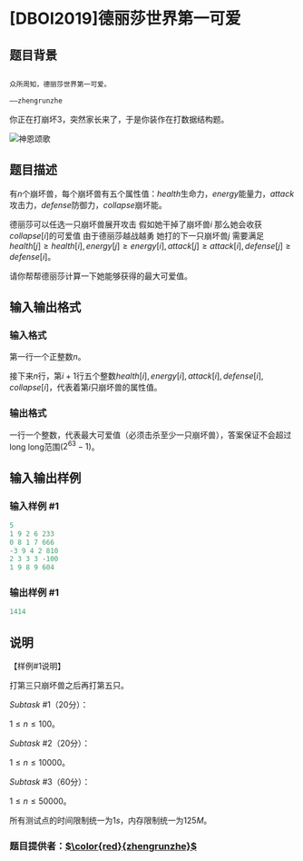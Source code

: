 # [DBOI2019]德丽莎世界第一可爱

## 题目背景

```cpp

众所周知，德丽莎世界第一可爱。

——zhengrunzhe

```

你正在打崩坏$3$，突然家长来了，于是你装作在打数据结构题。

![神恩颂歌](https://cdn.luogu.com.cn/upload/pic/70922.png)

## 题目描述

有$n$个崩坏兽，每个崩坏兽有五个属性值：$health$生命力，$energy$能量力，$attack$攻击力，$defense$防御力，$collapse$崩坏能。

德丽莎可以任选一只崩坏兽展开攻击 假如她干掉了崩坏兽$i$ 那么她会收获$collapse[i]$的可爱值 由于德丽莎越战越勇 她打的下一只崩坏兽$j$ 需要满足$health[j]\geq health[i] , energy[j]\geq energy[i] , attack[j]\geq attack[i] , defense[j]\geq defense[i]$。

请你帮帮德丽莎计算一下她能够获得的最大可爱值。

## 输入输出格式

### 输入格式

第一行一个正整数$n$。

接下来$n$行，第$i+1$行五个整数$health[i],energy[i],attack[i],defense[i],collapse[i]$，代表着第$i$只崩坏兽的属性值。

### 输出格式

一行一个整数，代表最大可爱值（必须击杀至少一只崩坏兽），答案保证不会超过long long范围($2^{63}-1$)。

## 输入输出样例

### 输入样例 #1

```cpp
5
1 9 2 6 233
0 8 1 7 666
-3 9 4 2 810
2 3 3 3 -100
1 9 8 9 604
```


### 输出样例 #1

```cpp
1414
```


## 说明

【样例#$1$说明】

打第三只崩坏兽之后再打第五只。

$Subtask$ #$1$（$20$分）：

$1\leq n\leq 100$。

$Subtask$ #$2$（$20$分）：

$1\leq n\leq 10000$。

$Subtask$ #$3$（$60$分）：

$1\leq n\leq 50000$。

所有测试点的时间限制统一为$1s$，内存限制统一为$125M$。

### 题目提供者：[$\color{red}{zhengrunzhe}$](https://www.luogu.org/space/show?uid=14374)

